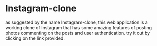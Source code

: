 # Instagram-clone
as suggested by the name Instagram-clone, this web application is a working clone of Instagram that has some amazing features of posting photos commenting on the posts and user authentication. try it out by clicking on the link provided.
